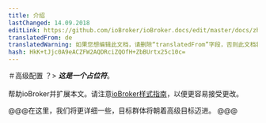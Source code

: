 ```yaml
---
title: 介绍
lastChanged: 14.09.2018
editLink: https://github.com/ioBroker/ioBroker.docs/edit/master/docs/zh-cn/config/README.md
translatedFrom: de
translatedWarning: 如果您想编辑此文档，请删除“translatedFrom”字段，否则此文档将再次自动翻译
hash: HkK+tJjc0A9eACZFW2AQDRciZQOfH+ZbBUrtx25c10c=
---
```

＃高级配置
？&gt; ***这是一个占位符***。 <br><br>帮助ioBroker并扩展本文。请注意[ioBroker样式指南](community/styleguidedoc)，以便更容易接受更改。

@@@在这里，我们将更详细一些，目标群体将朝着高级目标迈进。
@@@